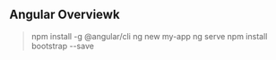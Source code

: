 ## Angular Overviewk

> npm install -g @angular/cli
> ng new my-app
> ng serve
> npm install bootstrap --save
